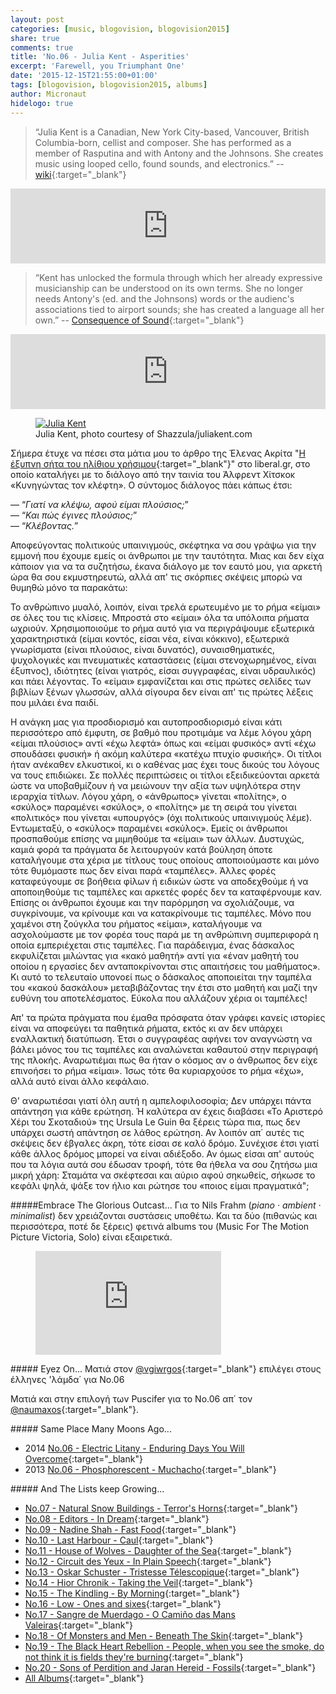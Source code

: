 ```yaml
---
layout: post
categories: [music, blogovision, blogovision2015]
share: true
comments: true
title: 'No.06 - Julia Kent - Asperities'
excerpt: 'Farewell, you Triumphant One'
date: '2015-12-15T21:55:00+01:00'
tags: [blogovision, blogovision2015, albums]
author: Micronaut
hidelogo: true
---
```

>&ldquo;Julia Kent is a Canadian, New York City-based, Vancouver, British Columbia-born, cellist and composer. She has performed as a member of Rasputina and with Antony and the Johnsons. She creates music using looped cello, found sounds, and electronics.&rdquo; -- [wiki](https://en.wikipedia.org/wiki/Natural_Snow_Buildings){:target="_blank"}

<iframe style="border: 0; width: 100%; height: 120px;" src="http://bandcamp.com/EmbeddedPlayer/album=3258924639/size=large/bgcol=ffffff/linkcol=0687f5/tracklist=false/artwork=small/transparent=true/" seamless><a href="http://music.juliakent.com/album/asperities">Asperities by Julia Kent</a></iframe>

>&ldquo;Kent has unlocked the formula through which her already expressive musicianship can be understood on its own terms. She no longer needs Antony's (ed. and the Johnsons) words or the audienc's associations tied to airport sounds; she has created a language all her own.&rdquo; -- [Consequence of Sound](http://consequenceofsound.net/2015/11/album-review-julia-kent-asperities/){:target="_blank"}

<iframe style="border: 0; width: 100%; height: 120px;" src="http://bandcamp.com/EmbeddedPlayer/album=3258924639/size=large/bgcol=ffffff/linkcol=0687f5/tracklist=false/artwork=small/track=1506043906/transparent=true/" seamless><a href="http://music.juliakent.com/album/asperities">Asperities by Julia Kent</a></iframe>

<figure class="center">
	<a href="http://www.juliakent.com/wp-content/uploads/2015/11/julia-kent_photo_shazzula_1.jpg"><img src="http://www.juliakent.com/wp-content/uploads/2015/11/julia-kent_photo_shazzula_1.jpg" alt="Julia Kent" /></a>
	<figcaption>Julia Kent, photo courtesy of Shazzula/juliakent.com</figcaption>
</figure>

Σήμερα έτυχε να πέσει στα μάτια μου το άρθρο της Έλενας Ακρίτα "[Η έξυπνη σήτα του ηλίθιου χρήσιμου](http://www.liberal.gr/arthro/24884/apopsi/arthra/i-exupni-sita-tou-ilithiou-chrisimou.html){:target="_blank"}" στο liberal.gr, στο οποίο καταλήγει με το διάλογο από την ταινία του Άλφρεντ Χίτσκοκ «Κυνηγώντας τον κλέφτη». Ο σύντομος διάλογος πάει κάπως έτσι:

&#8212; &ldquo;*Γιατί να κλέψω, αφού είμαι πλούσιος;*&rdquo;<br/>
&#8212; &ldquo;*Και πώς έγινες πλούσιος;*&rdquo;<br/>
&#8212; &ldquo;*Κλέβοντας.*&rdquo;<br/>

Αποφεύγοντας πολιτικούς υπαινιγμούς, σκέφτηκα να σου γράψω για την εμμονή που έχουμε εμείς οι άνθρωποι με την ταυτότητα. Μιας και δεν είχα κάποιον για να τα συζητήσω, έκανα διάλογο με τον εαυτό μου, για αρκετή ώρα θα σου εκμυστηρευτώ, αλλά απ' τις σκόρπιες σκέψεις μπορώ να θυμηθώ μόνο τα παρακάτω:

Το ανθρώπινο μυαλό, λοιπόν, είναι τρελά ερωτευμένο με το ρήμα «είμαι» σε όλες του τις κλίσεις. Μπροστά στο «είμαι» όλα τα υπόλοιπα ρήματα ωχριούν. Χρησιμοποιούμε το ρήμα αυτό για να περιγράψουμε εξωτερικά χαρακτηριστικά (είμαι κοντός, είσαι νέα, είναι κόκκινο), εξωτερικά γνωρίσματα (είναι πλούσιος, είναι δυνατός), συναισθηματικές, ψυχολογικές και πνευματικές καταστάσεις (είμαι στενοχωρημένος, είναι έξυπνος), ιδιότητες (είναι γιατρός, είσαι συγγραφέας, είναι υδραυλικός) και πάει λέγοντας. Το «είμαι» εμφανίζεται και στις πρώτες σελίδες των βιβλίων ξένων γλωσσών, αλλά σίγουρα δεν είναι απ' τις πρώτες λέξεις που μιλάει ένα παιδί.

 Η ανάγκη μας για προσδιορισμό και αυτοπροσδιορισμό είναι κάτι περισσότερο από έμφυτη, σε βαθμό που προτιμάμε να λέμε λόγου χάρη «είμαι πλούσιος» αντί «έχω λεφτά» όπως και «είμαι φυσικός» αντί «έχω σπουδάσει φυσική» ή  ακόμη καλύτερα «κατέχω πτυχίο φυσικής». Οι τίτλοι ήταν ανέκαθεν ελκυστικοί, κι ο καθένας μας έχει τους δικούς του λόγους να τους επιδιώκει. Σε πολλές περιπτώσεις οι τίτλοι εξειδικεύονται αρκετά ώστε να υποβαθμίζουν ή να μειώνουν την αξία των υψηλότερα στην ιεραρχία τίτλων. Λόγου χάρη, ο «άνθρωπος» γίνεται «πολίτης», ο «σκύλος» παραμένει «σκύλος», ο «πολίτης» με τη σειρά του γίνεται «πολιτικός» που γίνεται «υπουργός» (όχι πολιτικούς υπαινιγμούς λέμε).  Εντωμεταξύ, ο «σκύλος» παραμένει «σκύλος». Εμείς οι άνθρωποι προσπαθούμε επίσης να μιμηθούμε τα «είμαι» των άλλων. Δυστυχώς, καμιά φορά τα πράγματα δε λειτουργούν κατά βούληση όποτε καταλήγουμε στα χέρια με τίτλους τους οποίους αποποιούμαστε και μόνο τότε  θυμόμαστε πως δεν είναι παρά «ταμπέλες». Άλλες φορές καταφεύγουμε σε βοήθεια φίλων ή ειδικών ώστε να αποδεχθούμε ή να αποποιηθούμε τις ταμπέλες και αρκετές φορές δεν τα καταφέρνουμε καν. Επίσης οι άνθρωποι έχουμε και την παρόρμηση να σχολιάζουμε, να συγκρίνουμε, να κρίνουμε και να κατακρίνουμε τις ταμπέλες. Μόνο που χαμένοι στη ζούγκλα του ρήματος «είμαι», καταλήγουμε να ασχολούμαστε με τον φορέα τους παρά με τη ανθρώπινη συμπεριφορά η οποία εμπεριέχεται στις ταμπέλες. Για παράδειγμα, ένας δάσκαλος εκφυλίζεται μιλώντας για «κακό μαθητή» αντί για «έναν μαθητή του οποίου η εργασίες δεν ανταποκρίνονται στις απαιτήσεις του μαθήματος». Κι αυτό το τελευταίο υπονοεί πως ο δάσκαλος αποποιείται την ταμπέλα του «κακού δασκάλου» μεταβιβάζοντας την έτσι στο μαθητή και μαζί την ευθύνη του αποτελέσματος. Εύκολα που αλλάζουν χέρια οι ταμπέλες!

Απ' τα πρώτα πράγματα που έμαθα πρόσφατα όταν γράφει κανείς ιστορίες είναι να αποφεύγει τα παθητικά ρήματα, εκτός κι αν δεν υπάρχει εναλλακτική διατύπωση. Έτσι ο συγγραφέας αφήνει τον αναγνώστη να βάλει μόνος του τις ταμπέλες και αναλώνεται καθαυτού στην περιγραφή της πλοκής. Αναρωτιέμαι πως θα ήταν ο κόσμος αν ο άνθρωπος δεν είχε επινοήσει το ρήμα «είμαι». Ίσως τότε θα κυριαρχούσε το ρήμα «έχω», αλλά αυτό είναι άλλο κεφάλαιο.

Θ' αναρωτιέσαι γιατί όλη αυτή η αμπελοφιλοσοφία; Δεν υπάρχει πάντα απάντηση για κάθε ερώτηση. Ή καλύτερα αν έχεις διαβάσει «Το Αριστερό Χέρι του Σκοταδιού» της Ursula Le Guin θα ξέρεις τώρα πια, πως δεν υπάρχει σωστή απάντηση σε λάθος ερώτηση. Αν λοιπόν απ΄ αυτές τις σκέψεις δεν έβγαλες άκρη, τότε είσαι σε καλό δρόμο. Συνέχισε έτσι γιατί κάθε άλλος δρόμος μπορεί να είναι αδιέξοδο. Αν όμως είσαι απ' αυτούς που τα λόγια αυτά σου έδωσαν τροφή, τότε θα ήθελα να σου ζητήσω μια μικρή χάρη: Σταμάτα να σκέφτεσαι και αύριο αφού σηκωθείς, σήκωσε το κεφάλι ψηλά, ψάξε τον ήλιο και ρώτησε του «ποιος είμαι πραγματικά";

<div class="text-divider"></div>

#####Embrace The Glorious Outcast...
Για το Nils Frahm (*piano · ambient · minimalist*) δεν χρειάζονται συστάσεις υποθέτω. Και τα δύο (πιθανώς και περισσότερα, ποτέ δε ξέρεις) φετινά albums του (Music For The Motion Picture Victoria,  Solo) είναι εξαιρετικά. 

<div class="invisible">
<figure class="center">
	<iframe width="70%" height="166" scrolling="no" frameborder="no" src="https://w.soundcloud.com/player/?url=https%3A//api.soundcloud.com/tracks/195541767&amp;color=ff5500&amp;auto_play=false&amp;hide_related=false&amp;show_comments=true&amp;show_user=true&amp;show_reposts=false">&nbsp;</iframe>
</figure>
</div>

<div class="text-divider"></div>

#####<i class="fa fa-hand-o-right"></i> Eyez Οn...
Ματιά στον [@vgiwrgos](http://voice-inertia.blogspot.nl/2015/12/blogovision-201506.html){:target="_blank"} επιλέγει στους έλληνες 'λάμδα΄ για No.06

Ματιά και στην επιλογή των Puscifer για το Νο.06 απ΄ τον [@naumaxos](http://giotatrelokomeio.blogspot.nl/2015/12/6-puscifer-money-shot.html){:target="_blank"}.

#####<i class="fa fa-hand-o-right"></i> Same Place Many Moons Ago...
* 2014 [No.06 - Electric Litany - Enduring Days You Will Overcome](/music/blogovision/blogovision2014/blogovision2014-no06/){:target="_blank"}
* 2013 [No.06 - Phosphorescent - Muchacho](/music/blogovision/blogovision2013/blogovision2013-no06/){:target="_blank"}

#####<i class="fa fa-hand-o-right"></i> And The Lists keep Growing...
* [No.07 - Natural Snow Buildings - Terror's Horns](/music/blogovision/blogovision2015/blogovision2015-no07/){:target="_blank"}
* [No.08 - Editors - In Dream](/music/blogovision/blogovision2015/blogovision2015-no08/){:target="_blank"}
* [No.09 - Nadine Shah - Fast Food](/music/blogovision/blogovision2015/blogovision2015-no09/){:target="_blank"}
* [No.10 - Last Harbour - Caul](/music/blogovision/blogovision2015/blogovision2015-no10/){:target="_blank"}
* [No.11 - House of Wolves - Daughter of the Sea](/music/blogovision/blogovision2015/blogovision2015-no11/){:target="_blank"}
* [No.12 - Circuit des Yeux - In Plain Speech](/music/blogovision/blogovision2015/blogovision2015-no12/){:target="_blank"}
* [No.13 - Oskar Schuster - Tristesse Télescopique](/music/blogovision/blogovision2015/blogovision2015-no13/){:target="_blank"}
* [No.14 - Hior Chronik - Taking the Veil](/music/blogovision/blogovision2015/blogovision2015-no14/){:target="_blank"}
* [No.15 - The Kindling - By Morning](/music/blogovision/blogovision2015/blogovision2015-no15/){:target="_blank"}
* [No.16 - Low - Ones and sixes](/music/blogovision/blogovision2015/blogovision2015-no16/){:target="_blank"}
* [No.17 - Sangre de Muerdago - O Camiño das Mans Valeiras](/music/blogovision/blogovision2015/blogovision2015-no17/){:target="_blank"}
* [No.18 - Of Monsters and Men - Beneath The Skin](/music/blogovision/blogovision2015/blogovision2015-no18/){:target="_blank"}
* [No.19 - The Black Heart Rebellion - People, when you see the smoke, do not think it is fields they're burning](/music/blogovision/blogovision2015/blogovision2015-no19/){:target="_blank"}
* [No.20 - Sons of Perdition and Jaran Hereid - Fossils](/music/blogovision/blogovision2015/blogovision2015-no20/){:target="_blank"}
* [All Albums](/music/new-albums-2015/){:target="_blank"}